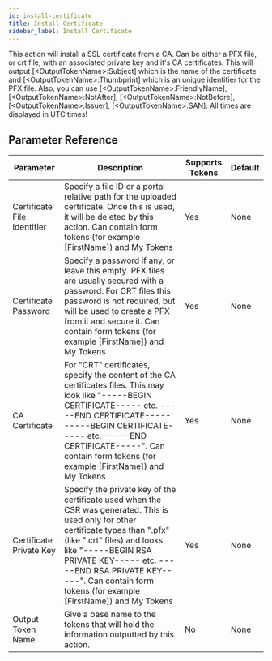 ```yaml
---
id: install-certificate
title: Install Certificate
sidebar_label: Install Certificate
---
```



This action will install a SSL certificate from a CA. Can be either a PFX file, or crt file, with an associated private key and it's CA certificates. This will output [&lt;OutputTokenName&gt;:Subject] which is the name of the certificate and [&lt;OutputTokenName&gt;:Thumbprint] which is an unique identifier for the PFX file. Also, you can use [&lt;OutputTokenName&gt;:FriendlyName], [&lt;OutputTokenName&gt;:NotAfter], [&lt;OutputTokenName&gt;:NotBefore], [&lt;OutputTokenName&gt;:Issuer], [&lt;OutputTokenName&gt;:SAN]. All times are displayed in UTC times!

## Parameter Reference
| Parameter | Description | Supports Tokens | Default |
| -- | -- | -- | -- |
| Certificate File Identifier | Specify a file ID or a portal relative path for the uploaded certificate. Once this is used, it will be deleted by this action. Can contain form tokens (for example [FirstName]) and My Tokens | Yes | None |
| Certificate Password | Specify a password if any, or leave this empty. PFX files are usually secured with a password. For CRT files this password is not required, but will be used to create a PFX from it and secure it. Can contain form tokens (for example [FirstName]) and My Tokens | Yes | None |
| CA Certificate | For "CRT" certificates, specify the content of the CA certificates files. This may look like "-----BEGIN CERTIFICATE----- etc. -----END CERTIFICATE----- -----BEGIN CERTIFICATE----- etc. -----END CERTIFICATE-----". Can contain form tokens (for example [FirstName]) and My Tokens | Yes | None |
| Certificate Private Key | Specify the private key of the certificate used when the CSR was generated. This is used only for other certificate types than ".pfx" (like ".crt" files) and looks like "-----BEGIN RSA PRIVATE KEY----- etc. -----END RSA PRIVATE KEY-----". Can contain form tokens (for example [FirstName]) and My Tokens | Yes | None |
| Output Token Name | Give a base name to the tokens that will hold the information outputted by this action. | No | None |
